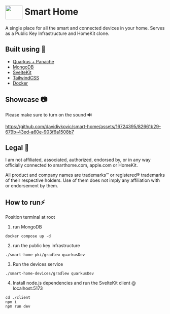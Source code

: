 <h1><img src="https://github.com/davidivkovic/smart-home/assets/16724395/914ba50e-a64d-4338-894a-437c842d3b6d" align="center" width="54" height="44"/> Smart Home </h1> 

A single place for all the smart and connected devices in your home. Serves as a Public Key Infrastructure and HomeKit clone.

## Built using 🔧

- [Quarkus + Panache](https://quarkus.io/)
- [MongoDB](https://mongodb.com/)
- [SvelteKit](https://kit.svelte.dev) 
- [TailwindCSS](https://tailwindcss.com/)
- [Docker](https://www.docker.com/)

## Showcase 📷
Please make sure to turn on the sound 🔊

https://github.com/davidivkovic/smart-home/assets/16724395/82661b29-679b-43ed-a60e-903f6a1508b7

## Legal 💼
I am not affiliated, associated, authorized, endorsed by, or in any way officially connected to smarthome.com, apple.com or HomeKit.

All product and company names are trademarks™ or registered® trademarks of their respective holders. Use of them does not imply any affiliation with or endorsement by them.

## How to run⚡

Position terminal at root
1. run MongoDB
```
docker compose up -d
```
2. run the public key infrastructure
```
./smart-home-pki/gradlew quarkusDev
```
3. Run the devices service
```
./smart-home-devices/gradlew quarkusDev
```
4. Install node.js dependencies and run the SvelteKit client @ localhost:5173
```
cd ./client
npm i
npm run dev
```
